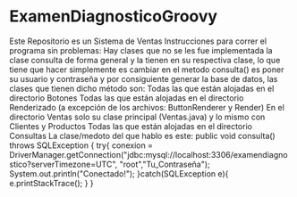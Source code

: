 # ExamenDiagnosticoGroovy
Este Repositorio es un Sistema de Ventas
Instrucciones para correr el programa sin problemas:
Hay clases que no se les fue implementada la clase consulta de forma general y la tienen en su respectiva clase, lo que tiene que hacer simplemente es cambiar en el metodo consulta() es poner su usuario y contraseña y por consiguiente generar la base de datos, las clases que tienen dicho método son: 
Todas las que están alojadas en el directorio Botones
Todas las que están alojadas en el directorio  Renderizado (a excepción de los archivos: ButtonRenderer y Render)
En el directorio Ventas solo su clase principal (Ventas.java) y lo mismo con Clientes y Productos
Todas las que están alojadas en el directorio Consultas
La clase/medoto del que hablo es este:
public  void consulta() throws SQLException {
    try{
        conexion = DriverManager.getConnection("jdbc:mysql://localhost:3306/examendiagnostico?serverTimezone=UTC",
                "root","Tu_Contraseña");
        System.out.println("Conectado!");
    }catch(SQLException e){
        e.printStackTrace();
    }      }
    
    
